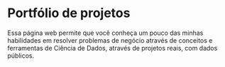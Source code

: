 # Portfólio de projetos 

Essa página web permite que você conheça um pouco das minhas habilidades em resolver problemas de negócio através de conceitos e ferramentas de Ciência de Dados, através de projetos reais, com dados públicos.
